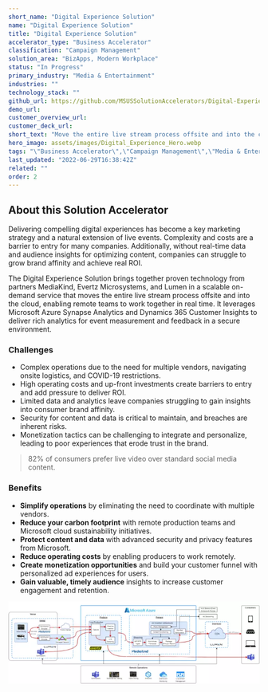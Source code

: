 ```yaml
---
short_name: "Digital Experience Solution"
name: "Digital Experience Solution"
title: "Digital Experience Solution"
accelerator_type: "Business Accelerator"
classification: "Campaign Management"
solution_area: "BizApps, Modern Workplace"
status: "In Progress"
primary_industry: "Media & Entertainment"
industries: ""
technology_stack: ""
github_url: https://github.com/MSUSSolutionAccelerators/Digital-Experience-Solution
demo_url: 
customer_overview_url: 
customer_deck_url: 
short_text: "Move the entire live stream process offsite and into the cloud."
hero_image: assets/images/Digital_Experience_Hero.webp
tags: "\"Business Accelerator\",\"Campaign Management\",\"Media & Entertainment\",\"BizApps, Modern Workplace\",\"In Progress\""
last_updated: "2022-06-29T16:38:42Z"
related: ""
order: 2
---
```

## About this Solution Accelerator

Delivering compelling digital experiences has become a key marketing strategy and a natural extension of live events. Complexity and costs are a barrier to entry for many companies. Additionally, without real-time data and audience insights for optimizing content, companies can struggle to grow brand affinity and achieve real ROI. ​

The Digital Experience Solution brings together proven technology from partners MediaKind, Evertz Microsystems, and Lumen in a scalable on-demand service that moves the entire live stream process offsite and into the cloud, enabling remote teams to work together in real time. It leverages Microsoft Azure Synapse Analytics and Dynamics 365 Customer Insights to deliver rich analytics for event measurement and feedback in a secure environment. ​

### Challenges

* Complex operations due to the need for multiple vendors, navigating onsite logistics, and COVID-19 restrictions.​
* High operating costs and up-front investments create barriers to entry and add pressure to deliver ROI.​
* Limited data and analytics leave companies struggling to gain insights into consumer brand affinity.​
* Security for content and data is critical to maintain, and breaches are inherent risks.​
* Monetization tactics can be challenging to integrate and personalize, leading to poor experiences that erode trust in the brand. ​

> 82% of consumers prefer live video over standard social media content.

### Benefits

* **Simplify operations** by eliminating the need to coordinate with multiple vendors.​
* **Reduce your carbon footprint** with remote production teams and Microsoft cloud sustainability initiatives.​
* **Protect content and data** with advanced security and privacy features from Microsoft.​
* **Reduce operating costs** by enabling producers to work remotely. 
* **Create monetization opportunities** and build your customer funnel with personalized ad experiences for users. 
* **Gain valuable, timely audience** insights to increase customer engagement and retention.​

![Digital Experience Solution Accelerator Architecture](../assets/images/Digital%20Experience%20Solution%20Architecture.webp)
